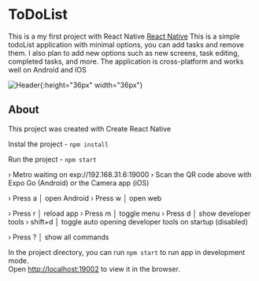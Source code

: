 

# ToDoList

This is a my first project with React Native [React Native](https://reactnative.dev/) This is a simple todoList application with minimal options, you can add tasks and remove them. I also plan to add new options such as new screens, task editing, completed tasks, and more. The application is cross-platform and works well on Android and IOS

![Header](https://github.com/allexz10/allexz10/blob/main/assets/RN-toDoList.gif){:height="36px" width="36px"}



## About

This project was created with Create React Native

Instal the project - `npm install`

Run the project - `npm start`

› Metro waiting on exp://192.168.31.6:19000
› Scan the QR code above with Expo Go (Android) or the Camera app (iOS)

› Press a │ open Android
› Press w │ open web

› Press r │ reload app
› Press m │ toggle menu
› Press d │ show developer tools
› shift+d │ toggle auto opening developer tools on startup (disabled)

› Press ? │ show all commands


In the project directory, you can run `npm start` to run app in development mode.<br>
Open [http://localhost:19002](http://localhost:19002) to view it in the browser.
